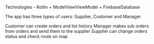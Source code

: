 Technologies - Kotlin + ModelViewViewModel + FirebaseDatabase

The app has three types of users: Supplier, Customer and Manager

Customer can create orders and list history
Manager makes sub orders from orders and send them to the supplier
Supplier can change orders status and check route on map
